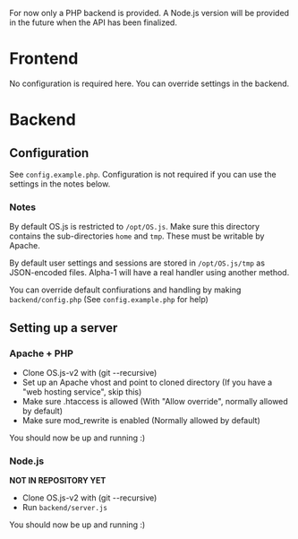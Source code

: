 For now only a PHP backend is provided. A Node.js version will be provided in the future
when the API has been finalized.

# Frontend
No configuration is required here. You can override settings in the backend.

# Backend

## Configuration
See `config.example.php`. Configuration is not required if you can use the settings in the notes below.

### Notes
By default OS.js is restricted to `/opt/OS.js`.
Make sure this directory contains the sub-directories `home` and `tmp`. These must be writable by Apache.

By default user settings and sessions are stored in `/opt/OS.js/tmp` as JSON-encoded files. Alpha-1 will have a real handler using another method.

You can override default confiurations and handling by making `backend/config.php` (See `config.example.php` for help)

## Setting up a server

### Apache + PHP
* Clone OS.js-v2 with (git --recursive)
* Set up an Apache vhost and point to cloned directory (If you have a "web hosting service", skip this)
* Make sure .htaccess is allowed (With "Allow override", normally allowed by default)
* Make sure mod_rewrite is enabled (Normally allowed by default)

You should now be up and running :)

### Node.js
**NOT IN REPOSITORY YET**
* Clone OS.js-v2 with (git --recursive)
* Run `backend/server.js`

You should now be up and running :)
